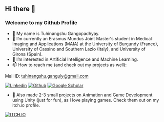 ## Hi there 👋

### Welcome to my Github Profile

- 🌱 My name is Tuhinangshu Gangopadhyay.
- 🌱 I’m currently an Erasmus Mundus Joint Master's student in Medical Imaging and Applications (MAIA) at the University of Burgundy (France), University of Cassino and Southern Lazio (Italy), and University of Girona (Spain).
- 🔭 I’m interested in Artificial Intelligence and Machine Learning.
- 📫 How to reach me (and check out my projects as well): 

Mail ID:  tuhinangshu.ganguly@gmail.com

[![Linkedin](https://img.shields.io/badge/LinkedIn-blue.svg?style=for-the-badge&logo=linkedin)](https://www.linkedin.com/in/tuhinangshu-gangopadhyay-73685b220/)
[![Github](https://img.shields.io/badge/GitHub-100000?style=for-the-badge&logo=github&logoColor=white)](https://github.com/tg2001)
[![Google Scholar](https://img.shields.io/badge/Google_Scholar-4285F4?style=for-the-badge&logo=google-scholar&logoColor=white)](https://scholar.google.com/citations?user=ZZXSRk0AAAAJ&hl=en)

- 🔭 Also made 2-3 small projects on Animation and Game Development using Unity (just for fun), as I love playing games. Check them out on my itch.io profile.

[![ITCH.IO](https://img.shields.io/badge/Itch.io-FA5C5C?style=for-the-badge&logo=itch.io&logoColor=white)](https://tuhinangshu-01.itch.io/)


<!-- - 🔭 I'm currently searching for internships in ML --!>
<!-- - 🔭 I’m currently exploring Machine Learning with Python --!>

<!--[![CodeChef](https://img.shields.io/badge/-CodeChef-5B4638?style=for-the-badge&logo=CodeChef&logoColor=white)](https://www.codechef.com/users/tuhin_2016)--!>

<!-- ![Gmail](https://img.shields.io/badge/Gmail-D14836?style=for-the-badge&logo=gmail&logoColor=white) ->  -->

<!--
**tg2001/tg2001** is a ✨ _special_ ✨ repository because its `README.md` (this file) appears on your GitHub profile.

Here are some ideas to get you started:


- 🌱 I’m currently learning ...
- 👯 I’m looking to collaborate on ...
- 🤔 I’m looking for help with ...
- 💬 Ask me about ...
- 📫 How to reach me: ...
- 😄 Pronouns: ...
- ⚡ Fun fact: ...
-->
